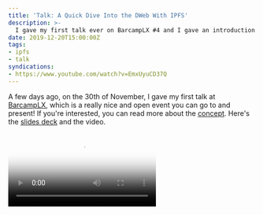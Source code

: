 ```yaml
---
title: 'Talk: A Quick Dive Into the DWeb With IPFS'
description: >-
  I gave my first talk ever on BarcampLX #4 and I gave an introduction to the dWeb world using IPFS as a gateway.
date: 2019-12-20T15:00:00Z
tags:
- ipfs
- talk
syndications:
- https://www.youtube.com/watch?v=EmxUyuCD37Q
---
```


A few days ago, on the 30th of November, I gave my first talk at [BarcampLX](https://www.meetup.com/BarcampLx/events/265593046/),
which is a really nice and open event you can go to and present! If you're interested, you can read more about the [concept](https://en.wikipedia.org/wiki/BarCamp). Here's the [slides deck](https://cdn.hacdias.com/media/2019-12-quick-dive-into-dweb-ipfs.pdf) and the video.

<div class="fw">
  <video controls poster="https://cdn.hacdias.com/img/1000/c9c92dd487ff60f5c1b87376a2c13f84bd9467e28eac107a624f4ce7e738654b.jpeg">
    <source class="u-video" src="https://cdn.hacdias.com/media/2019-12-quick-dive-into-dweb-ipfs.mp4">
  </video>
</div>
